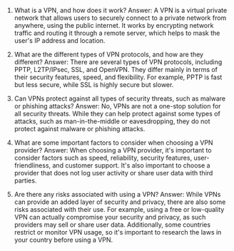 

1. What is a VPN, and how does it work?
Answer: A VPN is a virtual private network that allows users to securely connect to a private network from anywhere, using the public internet. It works by encrypting network traffic and routing it through a remote server, which helps to mask the user's IP address and location.

2. What are the different types of VPN protocols, and how are they different?
Answer: There are several types of VPN protocols, including PPTP, L2TP/IPsec, SSL, and OpenVPN. They differ mainly in terms of their security features, speed, and flexibility. For example, PPTP is fast but less secure, while SSL is highly secure but slower.

3. Can VPNs protect against all types of security threats, such as malware or phishing attacks?
Answer: No, VPNs are not a one-stop solution for all security threats. While they can help protect against some types of attacks, such as man-in-the-middle or eavesdropping, they do not protect against malware or phishing attacks.

4. What are some important factors to consider when choosing a VPN provider?
Answer: When choosing a VPN provider, it's important to consider factors such as speed, reliability, security features, user-friendliness, and customer support. It's also important to choose a provider that does not log user activity or share user data with third parties.

5. Are there any risks associated with using a VPN?
Answer: While VPNs can provide an added layer of security and privacy, there are also some risks associated with their use. For example, using a free or low-quality VPN can actually compromise your security and privacy, as such providers may sell or share user data. Additionally, some countries restrict or monitor VPN usage, so it's important to research the laws in your country before using a VPN.